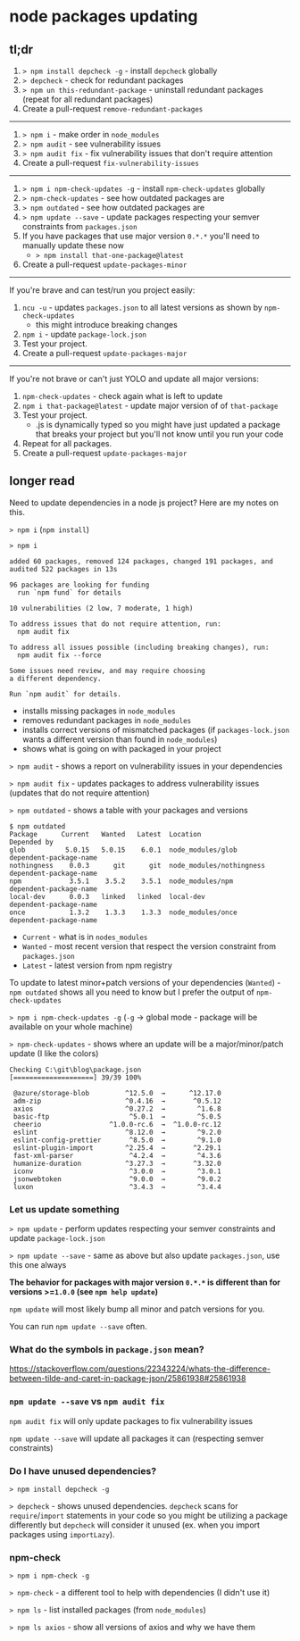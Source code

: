 # node packages updating

## tl;dr
1. `> npm install depcheck -g` - install `depcheck` globally
1. `> depcheck` - check for redundant packages
1. `> npm un this-redundant-package` - uninstall redundant packages (repeat for all redundant packages)
1. Create a pull-request `remove-redundant-packages`
---
1. `> npm i` - make order in `node_modules`
1. `> npm audit` - see vulnerability issues
1. `> npm audit fix` - fix vulnerability issues that don't require attention
1. Create a pull-request `fix-vulnerability-issues`
---
1. `> npm i npm-check-updates -g` - install `npm-check-updates` globally
1. `> npm-check-updates` - see how outdated packages are
1. `> npm outdated` - see how outdated packages are
1. `> npm update --save` - update packages respecting your semver constraints from `packages.json`
1. If you have packages that use major version `0.*.*` you'll need to manually update these now
    - `> npm install that-one-package@latest`
1. Create a pull-request `update-packages-minor`
---
If you're brave and can test/run you project easily:
1. `ncu -u` - updates `packages.json` to all latest versions as shown by `npm-check-updates`
    - this might introduce breaking changes
1. `npm i` - update `package-lock.json`
1. Test your project.
1. Create a pull-request `update-packages-major`
---
If you're not brave or can't just YOLO and update all major versions:
1. `npm-check-updates` - check again what is left to update
1. `npm i that-package@latest` - update major version of of `that-package`
1. Test your project.
    - .js is dynamically typed so you might have just updated a package that breaks your project but you'll not know until you run your code
1. Repeat for all packages.
1. Create a pull-request `update-packages-major`

## longer read

Need to update dependencies in a node js project? Here are my notes on this.

`> npm i` (`npm install`)
```
> npm i

added 60 packages, removed 124 packages, changed 191 packages, and audited 522 packages in 13s

96 packages are looking for funding
  run `npm fund` for details

10 vulnerabilities (2 low, 7 moderate, 1 high)

To address issues that do not require attention, run:
  npm audit fix

To address all issues possible (including breaking changes), run:
  npm audit fix --force

Some issues need review, and may require choosing
a different dependency.

Run `npm audit` for details.
```
- installs missing packages in `node_modules`
- removes redundant packages in `node_modules`
- installs correct versions of mismatched packages (if `packages-lock.json` wants a different version than found in `node_modules`)
- shows what is going on with packaged in your project

`> npm audit` - shows a report on vulnerability issues in your dependencies

`> npm audit fix` - updates packages to address vulnerability issues (updates that do not require attention)

`> npm outdated` - shows a table with your packages and versions
```
$ npm outdated
Package      Current   Wanted   Latest  Location                  Depended by
glob          5.0.15   5.0.15    6.0.1  node_modules/glob         dependent-package-name
nothingness    0.0.3      git      git  node_modules/nothingness  dependent-package-name
npm            3.5.1    3.5.2    3.5.1  node_modules/npm          dependent-package-name
local-dev      0.0.3   linked   linked  local-dev                 dependent-package-name
once           1.3.2    1.3.3    1.3.3  node_modules/once         dependent-package-name
```

- `Current` - what is in `nodes_modules`
- `Wanted` - most recent version that respect the version constraint from `packages.json`
- `Latest` - latest version from npm registry

To update to latest minor+patch versions of your dependencies (`Wanted`) - `npm outdated` shows all you need to know but I prefer the output of `npm-check-updates`

`> npm i npm-check-updates -g` (`-g` -> global mode - package will be available on your whole machine)

`> npm-check-updates` - shows where an update will be a major/minor/patch update (I like the colors)
```
Checking C:\git\blog\package.json
[====================] 39/39 100%

 @azure/storage-blob         ^12.5.0  →      ^12.17.0
 adm-zip                     ^0.4.16  →       ^0.5.12
 axios                       ^0.27.2  →        ^1.6.8
 basic-ftp                    ^5.0.1  →        ^5.0.5
 cheerio                 ^1.0.0-rc.6  →  ^1.0.0-rc.12
 eslint                      ^8.12.0  →        ^9.2.0
 eslint-config-prettier       ^8.5.0  →        ^9.1.0
 eslint-plugin-import        ^2.25.4  →       ^2.29.1
 fast-xml-parser              ^4.2.4  →        ^4.3.6
 humanize-duration           ^3.27.3  →       ^3.32.0
 iconv                        ^3.0.0  →        ^3.0.1
 jsonwebtoken                 ^9.0.0  →        ^9.0.2
 luxon                        ^3.4.3  →        ^3.4.4
```
### Let us update something

`> npm update` - perform updates respecting your semver constraints and update `package-lock.json`

`> npm update --save` - same as above but also update `packages.json`, use this one always

**The behavior for packages with major version `0.*.*` is different than for versions >=`1.0.0` (see `npm help update`)**

`npm update` will most likely bump all minor and patch versions for you.

You can run `npm update --save` often.

### What do the symbols in `package.json` mean?
https://stackoverflow.com/questions/22343224/whats-the-difference-between-tilde-and-caret-in-package-json/25861938#25861938

### `npm update --save` vs `npm audit fix`
`npm audit fix` will only update packages to fix vulnerability issues

`npm update --save` will update all packages it can (respecting semver constraints)

### Do I have unused dependencies?
`> npm install depcheck -g`

`> depcheck` - shows unused dependencies.
`depcheck` scans for `require`/`import` statements in your code so you might be utilizing a package differently but `depcheck` will consider it unused (ex. when you import packages using `importLazy`).

### npm-check

`> npm i npm-check -g`

`> npm-check` - a different tool to help with dependencies (I didn't use it)

`> npm ls` - list installed packages (from `node_modules`)

`> npm ls axios` - show all versions of axios and why we have them
